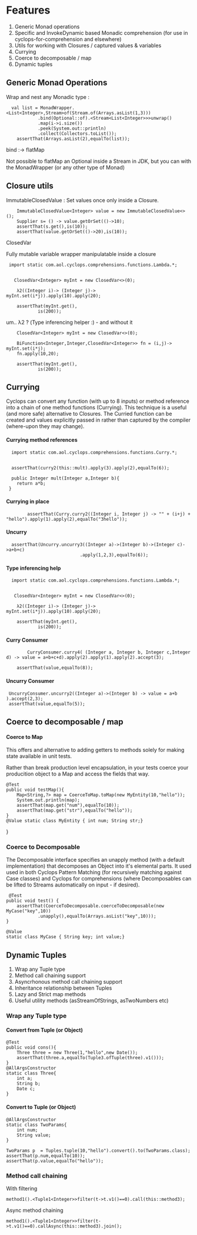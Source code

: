 # Features

1. Generic Monad operations
2. Specific and InvokeDynamic based Monadic comprehension (for use in cyclops-for-comprehension and elsewhere)
3. Utils for working with Closures / captured values & variables
4. Currying
5. Coerce to decomposable / map
6. Dynamic tuples


## Generic Monad Operations

Wrap and nest any Monadic type :

      val list = MonadWrapper.<List<Integer>,Stream>of(Stream.of(Arrays.asList(1,3)))
				.bind(Optional::of).<Stream<List<Integer>>>unwrap()
				.map(i->i.size())
				.peek(System.out::println)
				.collect(Collectors.toList());
		assertThat(Arrays.asList(2),equalTo(list));
		
bind :-> flatMap

Not possible to flatMap an Optional inside a Stream in JDK, but you can with the MonadWrapper (or any other type of Monad)
		
## Closure utils

ImmutableClosedValue :
Set values once only inside a Closure.


        ImmutableClosedValue<Integer> value = new ImmutableClosedValue<>();
		Supplier s= () -> value.getOrSet(()->10);
		assertThat(s.get(),is(10));
		assertThat(value.getOrSet(()->20),is(10));
		
ClosedVar 

Fully mutable variable wrapper manipulatable inside a closure	  
	 
	 import static com.aol.cyclops.comprehensions.functions.Lambda.*;
	 
	 
	   ClosedVar<Integer> myInt = new ClosedVar<>(0);
		
		λ2((Integer i)-> (Integer j)-> myInt.set(i*j)).apply(10).apply(20);
		
		assertThat(myInt.get(),
				is(200));

um.. λ2 ? (Type inferencing helper :) - and without it 

		


        ClosedVar<Integer> myInt = new ClosedVar<>(0);
		
		BiFunction<Integer,Integer,ClosedVar<Integer>> fn = (i,j)-> myInt.set(i*j);
		fn.apply(10,20);
		
		assertThat(myInt.get(),
				is(200));
			
## Currying

Cyclops can convert any function (with up to 8 inputs) or method reference into a chain of one method functions (Currying). This technique is a useful (and more safe) alternative to Closures. The Curried function can be created and values explicitly passed in rather than captured by the compiler (where-upon they may change).

#### Currying method references 

	  import static com.aol.cyclops.comprehensions.functions.Curry.*;
	  
	  
      assertThat(curry2(this::mult).apply(3).apply(2),equalTo(6));
      
      public Integer mult(Integer a,Integer b){
		return a*b;
	 }
	 

#### Currying in place

      		assertThat(Curry.curry2((Integer i, Integer j) -> "" + (i+j) +   "hello").apply(1).apply(2),equalTo("3hello"));
      		

#### Uncurry

      assertThat(Uncurry.uncurry3((Integer a)->(Integer b)->(Integer c)->a+b+c)
								.apply(1,2,3),equalTo(6));
								

#### Type inferencing help

      import static com.aol.cyclops.comprehensions.functions.Lambda.*;
	 
	 
	   ClosedVar<Integer> myInt = new ClosedVar<>(0);
		
		λ2((Integer i)-> (Integer j)-> myInt.set(i*j)).apply(10).apply(20);
		
		assertThat(myInt.get(),
				is(200));

#### Curry Consumer

     		CurryConsumer.curry4( (Integer a, Integer b, Integer c,Integer d) -> value = a+b+c+d).apply(2).apply(1).apply(2).accept(3);
     		
		assertThat(value,equalTo(8));
		
#### Uncurry Consumer 

     UncurryConsumer.uncurry2((Integer a)->(Integer b) -> value = a+b ).accept(2,3);
	 assertThat(value,equalTo(5));
     
## Coerce to decomposable / map

#### Coerce to Map 

This offers and alternative to adding getters to methods solely for making state available in unit tests.

Rather than break production level encapsulation, in your tests coerce your producition object to a Map and access the fields that way.

    @Test
	public void testMap(){
		Map<String,?> map = CoerceToMap.toMap(new MyEntity(10,"hello"));
		System.out.println(map);
		assertThat(map.get("num"),equalTo(10));
		assertThat(map.get("str"),equalTo("hello"));
	}
	@Value static class MyEntity { int num; String str;}
}
  
### Coerce to Decomposable

The Decomposable interface specifies an unapply method (with a default implementation) that decomposes an Object into it's elemental parts. It used used in both Cyclops Pattern Matching (for recursively matching against Case classes) and Cyclops for comprehensions (where Decomposables can be lifted to Streams automatically on input - if desired).

     @Test
	public void test() {
		assertThat(CoerceToDecomposable.coerceToDecomposable(new MyCase("key",10))
				.unapply(),equalTo(Arrays.asList("key",10)));
	}
	
	@Value
	static class MyCase { String key; int value;}
	
## Dynamic Tuples

1. Wrap any Tuple type
2. Method call chaining support
3. Asyncrhonous method call chaining support
4. Inheritance relationship between Tuples
5. Lazy and Strict map methods
6. Useful utility methods (asStreamOfStrings, asTwoNumbers etc)

### Wrap any Tuple type

#### Convert from Tuple (or Object)

    @Test
	public void cons(){
		Three three = new Three(1,"hello",new Date());
		assertThat(three.a,equalTo(Tuple3.ofTuple(three).v1()));
	}
	@AllArgsConstructor
	static class Three{
		int a;
		String b;
		Date c;
	}

#### Convert to Tuple (or Object)

    @AllArgsConstructor
	static class TwoParams{
		int num;
		String value;
	}
	
    TwoParams p  = Tuples.tuple(10,"hello").convert().to(TwoParams.class);
	assertThat(p.num,equalTo(10));
	assertThat(p.value,equalTo("hello"));

### Method call chaining

With filtering

    method1().<Tuple1<Integer>>filter(t->t.v1()==0).call(this::method3);
    

Async method chaining

	method1().<Tuple1<Integer>>filter(t->t.v1()==0).callAsync(this::method3).join();
      